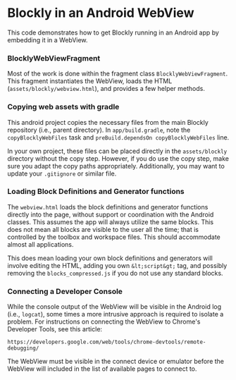 # Blockly in an Android WebView

This code demonstrates how to get Blockly running in an Android app by
embedding it in a WebView.

### BlocklyWebViewFragment

Most of the work is done within the fragment class `BlocklyWebViewFragment`.
This fragment instantiates the WebView, loads the HTML
(`assets/blockly/webview.html`), and provides a few helper methods.

### Copying web assets with gradle

This android project copies the necessary files from the main Blockly
repository (i.e., parent directory). In `app/build.gradle`, note the
`copyBlocklyWebFiles` task and `preBuild.dependsOn copyBlocklyWebFiles` line.

In your own project, these files can be placed directly in the `assets/blockly`
directory without the copy step. However, if you do use the copy step, make
sure you adapt the copy paths appropriately.  Additionally, you may want to
update your `.gitignore` or similar file.

### Loading Block Definitions and Generator functions

The `webview.html` loads the block definitions and generator functions directly
into the page, without support or coordination with the Android classes. This
assumes the app will always utilize the same blocks. This does not mean all
blocks are visible to the user all the time; that is controlled by the toolbox
and workspace files. This should accommodate almost all applications.

This does mean loading your own block definitions and generators will involve
editing the HTML, adding you own `&lt;script&gt;` tag, and possibly removing
the `blocks_compressed.js` if you do not use any standard blocks.

### Connecting a Developer Console

While the console output of the WebView will be visible in the Android log
(i.e., `logcat`), some times a more intrusive approach is required to isolate
a problem. For instructions on connecting the WebView to Chrome's Developer
Tools, see this article:

    https://developers.google.com/web/tools/chrome-devtools/remote-debugging/

The WebView must be visible in the connect device or emulator before the
WebView will included in the list of available pages to connect to.